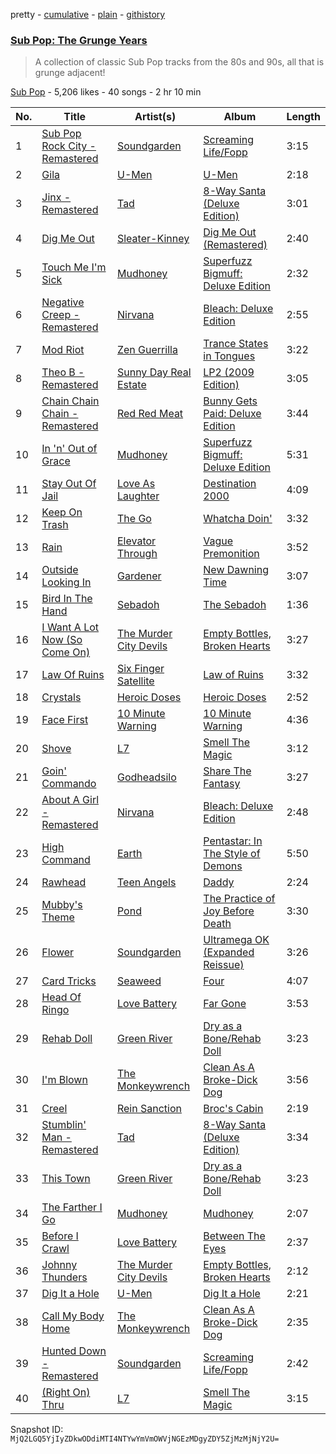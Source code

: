 pretty - [cumulative](/playlists/cumulative/1s2jwVSrmxKxxvvDoMWl32.md) - [plain](/playlists/plain/1s2jwVSrmxKxxvvDoMWl32) - [githistory](https://github.githistory.xyz/mackorone/spotify-playlist-archive/blob/main/playlists/plain/1s2jwVSrmxKxxvvDoMWl32)

### [Sub Pop: The Grunge Years](https://open.spotify.com/playlist/1s2jwVSrmxKxxvvDoMWl32)

> A collection of classic Sub Pop tracks from the 80s and 90s, all that is grunge adjacent!

[Sub Pop](https://open.spotify.com/user/subpoprecords) - 5,206 likes - 40 songs - 2 hr 10 min

| No. | Title | Artist(s) | Album | Length |
|---|---|---|---|---|
| 1 | [Sub Pop Rock City \- Remastered](https://open.spotify.com/track/353tG6zuOSRk9McBBvrJ9t) | [Soundgarden](https://open.spotify.com/artist/5xUf6j4upBrXZPg6AI4MRK) | [Screaming Life/Fopp](https://open.spotify.com/album/2yN7nOorUYUHWZdbZLeOB1) | 3:15 |
| 2 | [Gila](https://open.spotify.com/track/24ibaB92ASwrsx5xof1oPs) | [U\-Men](https://open.spotify.com/artist/22WypD8tTI2wltNMQJZhj6) | [U\-Men](https://open.spotify.com/album/6mmQItCmqEkfy7XgOqJS6F) | 2:18 |
| 3 | [Jinx \- Remastered](https://open.spotify.com/track/7dm39Z8XYDPuxOTwRNYxIf) | [Tad](https://open.spotify.com/artist/2mncWLPUUFpNvBLkHzTsDO) | [8\-Way Santa \(Deluxe Edition\)](https://open.spotify.com/album/6EdDnYIrJJQgGhAtXefD33) | 3:01 |
| 4 | [Dig Me Out](https://open.spotify.com/track/1TvXbNhFRbrp1SIenQ2NHM) | [Sleater\-Kinney](https://open.spotify.com/artist/4wLIbcoqmqI4WZHDiBxeCB) | [Dig Me Out \(Remastered\)](https://open.spotify.com/album/0nbA26khGDRROFRo7D90w0) | 2:40 |
| 5 | [Touch Me I'm Sick](https://open.spotify.com/track/5iDmsAvKVxhk6GDw3OGrj6) | [Mudhoney](https://open.spotify.com/artist/7LuYiSXiWs86rwWJjEEgB9) | [Superfuzz Bigmuff: Deluxe Edition](https://open.spotify.com/album/0F2pA4ae1ka2kg0p0QuyZD) | 2:32 |
| 6 | [Negative Creep \- Remastered](https://open.spotify.com/track/4zIsMAQASzCg6XK7WExT54) | [Nirvana](https://open.spotify.com/artist/6olE6TJLqED3rqDCT0FyPh) | [Bleach: Deluxe Edition](https://open.spotify.com/album/4vEqluvGq8AC9Xx2Fx4cZ3) | 2:55 |
| 7 | [Mod Riot](https://open.spotify.com/track/6gp8zfO6Lk7p964Kcwfzmf) | [Zen Guerrilla](https://open.spotify.com/artist/1DXSOh1Ej7spg9XCFUt3nU) | [Trance States in Tongues](https://open.spotify.com/album/0VEK4ca3p9SEtd6aencmy3) | 3:22 |
| 8 | [Theo B \- Remastered](https://open.spotify.com/track/454I82v6CEX2qnWo0333rS) | [Sunny Day Real Estate](https://open.spotify.com/artist/2lZkXWxkZsZzBocxMjN1or) | [LP2 \(2009 Edition\)](https://open.spotify.com/album/0P52LfBl3FRrh19ynSgbvi) | 3:05 |
| 9 | [Chain Chain Chain \- Remastered](https://open.spotify.com/track/5sL1F4Z7JHjosFEyy0mVx4) | [Red Red Meat](https://open.spotify.com/artist/4ti1ys01b6fMkkSMqcCA1H) | [Bunny Gets Paid: Deluxe Edition](https://open.spotify.com/album/3Kh5JSTn0A5qWbUYA8fPA7) | 3:44 |
| 10 | [In 'n' Out of Grace](https://open.spotify.com/track/19pJP24i5fLjA0g0SByxtV) | [Mudhoney](https://open.spotify.com/artist/7LuYiSXiWs86rwWJjEEgB9) | [Superfuzz Bigmuff: Deluxe Edition](https://open.spotify.com/album/0F2pA4ae1ka2kg0p0QuyZD) | 5:31 |
| 11 | [Stay Out Of Jail](https://open.spotify.com/track/7dWN9NAARtpBElLoBge7Ql) | [Love As Laughter](https://open.spotify.com/artist/6BEYUtnU8Bvtp7afs5Phpm) | [Destination 2000](https://open.spotify.com/album/0xTfyjhVxaPuUjESqXjMxW) | 4:09 |
| 12 | [Keep On Trash](https://open.spotify.com/track/4ndkiZgBO9CPlzOPKaV4IL) | [The Go](https://open.spotify.com/artist/2m0xdXsYglZKSzqVkZtFi8) | [Whatcha Doin'](https://open.spotify.com/album/6SAkZCPTD0cM0GDTSEfS5m) | 3:32 |
| 13 | [Rain](https://open.spotify.com/track/3azPkhGvPr4PtFJK3FCHEQ) | [Elevator Through](https://open.spotify.com/artist/1WwgTYI78AxwLCoV5GpcQU) | [Vague Premonition](https://open.spotify.com/album/2QWvRL3l5EWWkTXpa3QkZH) | 3:52 |
| 14 | [Outside Looking In](https://open.spotify.com/track/2R28Zo7lgJqvUoLor5JW7r) | [Gardener](https://open.spotify.com/artist/4MtVwBAldwtHlTWKR9HQVD) | [New Dawning Time](https://open.spotify.com/album/6i6o4Zx1edgw26l0kacSAj) | 3:07 |
| 15 | [Bird In The Hand](https://open.spotify.com/track/0UD3xlfXuqiwlzJnwxg7cb) | [Sebadoh](https://open.spotify.com/artist/2wrhBKGC3DTNNNDRJPaxW6) | [The Sebadoh](https://open.spotify.com/album/13kBcWm6saVw8okQWvGCWX) | 1:36 |
| 16 | [I Want A Lot Now \(So Come On\)](https://open.spotify.com/track/0wOHIP3yW8QLrQw4IcURPj) | [The Murder City Devils](https://open.spotify.com/artist/0rIOnBirvFkIILkTCGc7N0) | [Empty Bottles, Broken Hearts](https://open.spotify.com/album/5WYbCq5eWMvMt5dvHuGqv6) | 3:27 |
| 17 | [Law Of Ruins](https://open.spotify.com/track/1vLSpx8eLO6PIp5MlrJeiH) | [Six Finger Satellite](https://open.spotify.com/artist/2YtMRsnq57aXEt7mmgKIbS) | [Law of Ruins](https://open.spotify.com/album/3O7PE12fILKW39CI9mYXbE) | 3:32 |
| 18 | [Crystals](https://open.spotify.com/track/74zRuKd5VcgfR5HMD2nRSh) | [Heroic Doses](https://open.spotify.com/artist/55cwzGJ7U8LrsMptP70w2I) | [Heroic Doses](https://open.spotify.com/album/2TSalaHYskXQ69TttosLxS) | 2:52 |
| 19 | [Face First](https://open.spotify.com/track/7tY1GUdtUGnwDj6znHRGWB) | [10 Minute Warning](https://open.spotify.com/artist/3eOWn0gtDZSHnybaXsIKJg) | [10 Minute Warning](https://open.spotify.com/album/0ogljjEXRlymfgFhNNwfz4) | 4:36 |
| 20 | [Shove](https://open.spotify.com/track/0AeIgH9Cmx08QL47ZBPAN4) | [L7](https://open.spotify.com/artist/2zMQOJ4Cyl4BYbw6WqaO3h) | [Smell The Magic](https://open.spotify.com/album/1pXoAahgLu9ewP3HVt3md5) | 3:12 |
| 21 | [Goin' Commando](https://open.spotify.com/track/5U6d57indQnFPOULqD55Ss) | [Godheadsilo](https://open.spotify.com/artist/19U1TljX5HGtzVlI1JljwV) | [Share The Fantasy](https://open.spotify.com/album/3VIL90Q8BN4bUNO20cfEZ8) | 3:27 |
| 22 | [About A Girl \- Remastered](https://open.spotify.com/track/4T0OWC2ISMWVDAIdhIPXK4) | [Nirvana](https://open.spotify.com/artist/6olE6TJLqED3rqDCT0FyPh) | [Bleach: Deluxe Edition](https://open.spotify.com/album/4vEqluvGq8AC9Xx2Fx4cZ3) | 2:48 |
| 23 | [High Command](https://open.spotify.com/track/70jjEHFCtbHPZihBqRgLSu) | [Earth](https://open.spotify.com/artist/4mTFQE6aiehScgvreB9llC) | [Pentastar: In The Style of Demons](https://open.spotify.com/album/7M2HxkfzBMftGLjmbd3sBE) | 5:50 |
| 24 | [Rawhead](https://open.spotify.com/track/3CfLom1pwg7Z0AmlfErbC4) | [Teen Angels](https://open.spotify.com/artist/4BfscLIqG4hjMzZtZaVDE9) | [Daddy](https://open.spotify.com/album/2iMSKzeVxmLYO1xj5KtFcU) | 2:24 |
| 25 | [Mubby's Theme](https://open.spotify.com/track/5qjmc5KMBJ6IekQ7pmT4j8) | [Pond](https://open.spotify.com/artist/2C3d4ZcjA6BLPvl2uGZ7X6) | [The Practice of Joy Before Death](https://open.spotify.com/album/30ZCDWu8xHZ68AdFEmS4il) | 3:30 |
| 26 | [Flower](https://open.spotify.com/track/44OxoDksTnkbNXW9OxiHgg) | [Soundgarden](https://open.spotify.com/artist/5xUf6j4upBrXZPg6AI4MRK) | [Ultramega OK \(Expanded Reissue\)](https://open.spotify.com/album/5ZenjDvGoaKRK8xGmBXnVx) | 3:26 |
| 27 | [Card Tricks](https://open.spotify.com/track/4Kg3WSpXJL6qCeOJhHQFPF) | [Seaweed](https://open.spotify.com/artist/4jzHHEC3qk1j4hnIWPUnsu) | [Four](https://open.spotify.com/album/2wbMARvZRMncZLZDD4xq6u) | 4:07 |
| 28 | [Head Of Ringo](https://open.spotify.com/track/7sLnoiT3VjjGxKlJZ7BBkv) | [Love Battery](https://open.spotify.com/artist/43wwctvUaVOoEHEijQ8NpF) | [Far Gone](https://open.spotify.com/album/4YFwgDzlkLtRXnJETlgsRL) | 3:53 |
| 29 | [Rehab Doll](https://open.spotify.com/track/2Am2sEVIQP3gJuDmy2NM0H) | [Green River](https://open.spotify.com/artist/1XIIxzmo6BNRR4QkImSdsX) | [Dry as a Bone/Rehab Doll](https://open.spotify.com/album/0mNTdG28OR6BmPCrDcwsvy) | 3:23 |
| 30 | [I'm Blown](https://open.spotify.com/track/6nAqpaf5BTaP9y9nTn5r3O) | [The Monkeywrench](https://open.spotify.com/artist/2l0m5zZDDup4TwDKwktCfk) | [Clean As A Broke\-Dick Dog](https://open.spotify.com/album/2Q3dHJ4uZi5L36XPrvsNmr) | 3:56 |
| 31 | [Creel](https://open.spotify.com/track/4RCHWdmKCrW47Qj71f00fK) | [Rein Sanction](https://open.spotify.com/artist/3wFHDXSHYQyd5KajSQoYFl) | [Broc's Cabin](https://open.spotify.com/album/3XFlu5xQWXYb4foMDWcP5K) | 2:19 |
| 32 | [Stumblin' Man \- Remastered](https://open.spotify.com/track/6WzbwKfEXIUzJUKVeehe24) | [Tad](https://open.spotify.com/artist/2mncWLPUUFpNvBLkHzTsDO) | [8\-Way Santa \(Deluxe Edition\)](https://open.spotify.com/album/6EdDnYIrJJQgGhAtXefD33) | 3:34 |
| 33 | [This Town](https://open.spotify.com/track/4Wj6GKn1vBHJ12ezWQubax) | [Green River](https://open.spotify.com/artist/1XIIxzmo6BNRR4QkImSdsX) | [Dry as a Bone/Rehab Doll](https://open.spotify.com/album/0mNTdG28OR6BmPCrDcwsvy) | 3:23 |
| 34 | [The Farther I Go](https://open.spotify.com/track/0ec5k1N6hjYpZNEkHgQoEk) | [Mudhoney](https://open.spotify.com/artist/7LuYiSXiWs86rwWJjEEgB9) | [Mudhoney](https://open.spotify.com/album/20cuS8dE7Jtigyv2aengLA) | 2:07 |
| 35 | [Before I Crawl](https://open.spotify.com/track/1Da12hmGPlFfTTJ0OtHHUN) | [Love Battery](https://open.spotify.com/artist/43wwctvUaVOoEHEijQ8NpF) | [Between The Eyes](https://open.spotify.com/album/7gB0ruzJsttD7HAUPck9J9) | 2:37 |
| 36 | [Johnny Thunders](https://open.spotify.com/track/1Ob4GOlhHX3kMkC1aejgJl) | [The Murder City Devils](https://open.spotify.com/artist/0rIOnBirvFkIILkTCGc7N0) | [Empty Bottles, Broken Hearts](https://open.spotify.com/album/5WYbCq5eWMvMt5dvHuGqv6) | 2:12 |
| 37 | [Dig It a Hole](https://open.spotify.com/track/4ehJfHtoua2ItI7IoKebR1) | [U\-Men](https://open.spotify.com/artist/22WypD8tTI2wltNMQJZhj6) | [Dig It a Hole](https://open.spotify.com/album/36aaJ47xuHgZeYFonQrVnn) | 2:21 |
| 38 | [Call My Body Home](https://open.spotify.com/track/14xY3NCYgguwLDGtlC9GxJ) | [The Monkeywrench](https://open.spotify.com/artist/2l0m5zZDDup4TwDKwktCfk) | [Clean As A Broke\-Dick Dog](https://open.spotify.com/album/2Q3dHJ4uZi5L36XPrvsNmr) | 2:35 |
| 39 | [Hunted Down \- Remastered](https://open.spotify.com/track/4nnDr2vyxvKudkOH4CQv3K) | [Soundgarden](https://open.spotify.com/artist/5xUf6j4upBrXZPg6AI4MRK) | [Screaming Life/Fopp](https://open.spotify.com/album/2yN7nOorUYUHWZdbZLeOB1) | 2:42 |
| 40 | [\(Right On\) Thru](https://open.spotify.com/track/7wSIf6tKCqWreKm9oKmuIJ) | [L7](https://open.spotify.com/artist/2zMQOJ4Cyl4BYbw6WqaO3h) | [Smell The Magic](https://open.spotify.com/album/1pXoAahgLu9ewP3HVt3md5) | 3:15 |

Snapshot ID: `MjQ2LGQ5YjIyZDkwODdiMTI4NTYwYmVmOWVjNGEzMDgyZDY5ZjMzMjNjY2U=`
